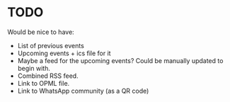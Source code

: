 # TODO

Would be nice to have:

- List of previous events
- Upcoming events + ics file for it
- Maybe a feed for the upcoming events? Could be manually updated to begin with.
- Combined RSS feed.
- Link to OPML file.
- Link to WhatsApp community (as a QR code)

